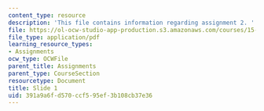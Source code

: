 ```yaml
---
content_type: resource
description: 'This file contains information regarding assignment 2. '
file: https://ol-ocw-studio-app-production.s3.amazonaws.com/courses/15-783j-product-design-and-development-spring-2006/391a9a6fd570ccf595ef3b108cb37e36_sample_assignm_2.pdf
file_type: application/pdf
learning_resource_types:
- Assignments
ocw_type: OCWFile
parent_title: Assignments
parent_type: CourseSection
resourcetype: Document
title: Slide 1
uid: 391a9a6f-d570-ccf5-95ef-3b108cb37e36
---
```

